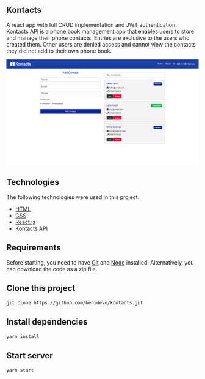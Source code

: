 ## Kontacts 

A react app with full CRUD implementation and JWT authentication. Kontacts API is a phone book management app that enables users to store and manage their phone contacts. Entries are exclusive to the users who created them. Other users are denied access and cannot view the contacts they did not add to their own phone book.
 

<!-- - [Preview](https://mygithubfinderapp.netlify.app/) -->

![Screenshot](kontactsimg.png?raw=true "Kontacts")

## Technologies 

The following technologies were used in this project:

- [HTML](https://developer.mozilla.org/en-US/docs/Learn/Getting_started_with_the_web/HTML_basics/)
- [CSS](https://developer.mozilla.org/en-US/docs/Learn/CSS/First_steps)
- [React.js](https://reactjs.org/)
- [Kontacts API](https://github.com/benidevo/kontacts-api)


## Requirements

Before starting, you need to have [Git](https://git-scm.com) and [Node](https://nodejs.org/en/) installed. Alternatively, you can download the code as a zip file.

## Clone this project

    git clone https://github.com/benidevo/kontacts.git

## Install dependencies

    yarn install

## Start server

    yarn start
